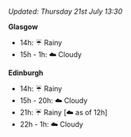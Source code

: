 *Updated: Thursday 21st July 13:30*

**Glasgow**

* 14h: :umbrella: Rainy
* 15h - 1h: :cloud: Cloudy

**Edinburgh**

* 14h: :umbrella: Rainy
* 15h - 20h: :cloud: Cloudy
* 21h: :umbrella: Rainy [:cloud: as of 12h]
* 22h - 1h: :cloud: Cloudy
